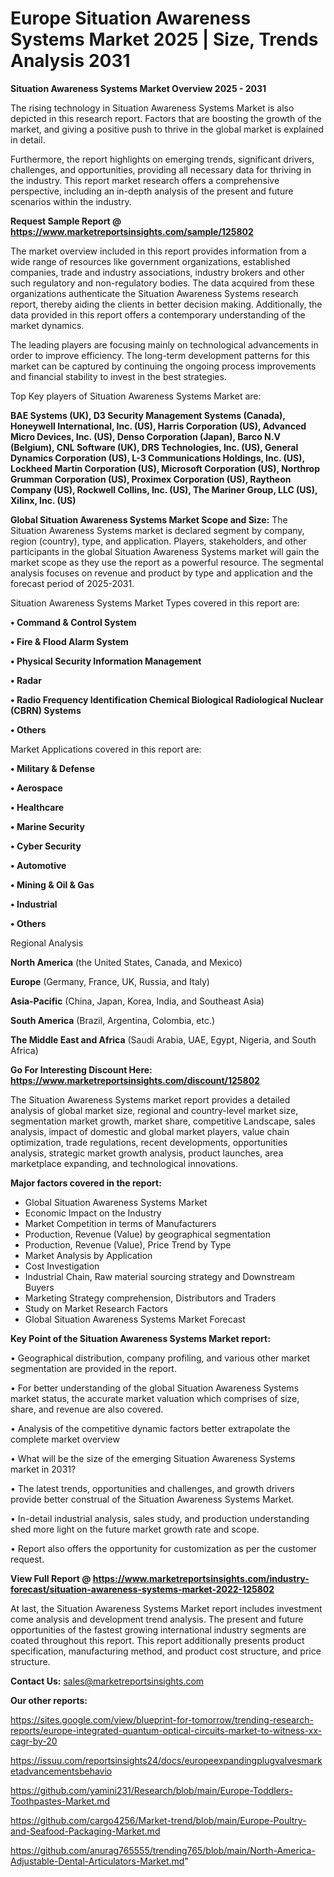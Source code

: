  # Europe Situation Awareness Systems Market 2025 | Size, Trends Analysis 2031

<Strong> Situation Awareness Systems Market Overview 2025 - 2031</strong>

The rising technology in Situation Awareness Systems Market is also depicted in this research report. Factors that are boosting the growth of the market, and giving a positive push to thrive in the global market is explained in detail.

Furthermore, the report highlights on emerging trends, significant drivers, challenges, and opportunities, providing all necessary data for thriving in the industry. This report market research offers a comprehensive perspective, including an in-depth analysis of the present and future scenarios within the industry.

<strong>Request Sample Report @ <a href=https://www.marketreportsinsights.com/sample/125802>https://www.marketreportsinsights.com/sample/125802</a></strong>

The market overview included in this report provides information from a wide range of resources like government organizations, established companies, trade and industry associations, industry brokers and other such regulatory and non-regulatory bodies. The data acquired from these organizations authenticate the Situation Awareness Systems research report, thereby aiding the clients in better decision making. Additionally, the data provided in this report offers a contemporary understanding of the market dynamics.

The leading players are focusing mainly on technological advancements in order to improve efficiency. The long-term development patterns for this market can be captured by continuing the ongoing process improvements and financial stability to invest in the best strategies.

Top Key players of Situation Awareness Systems Market are:

<strong>BAE Systems (UK), D3 Security Management Systems (Canada), Honeywell International, Inc. (US), Harris Corporation (US), Advanced Micro Devices, Inc. (US), Denso Corporation (Japan), Barco N.V (Belgium), CNL Software (UK), DRS Technologies, Inc. (US), General Dynamics Corporation (US), L-3 Communications Holdings, Inc. (US), Lockheed Martin Corporation (US), Microsoft Corporation (US), Northrop Grumman Corporation (US), Proximex Corporation (US), Raytheon Company (US), Rockwell Collins, Inc. (US), The Mariner Group, LLC (US), Xilinx, Inc. (US)</strong>

<strong><b>Global Situation Awareness Systems Market Scope and Size:</b></strong>
The Situation Awareness Systems market is declared segment by company, region (country), type, and application. Players, stakeholders, and other participants in the global Situation Awareness Systems market will gain the market scope as they use the report as a powerful resource. The segmental analysis focuses on revenue and product by type and application and the forecast period of 2025-2031.

Situation Awareness Systems Market Types covered in this report are:

<strong>• Command & Control System

• Fire & Flood Alarm System

• Physical Security Information Management

• Radar

• Radio Frequency Identification Chemical Biological Radiological Nuclear (CBRN) Systems

• Others</strong>

Market Applications covered in this report are:

<strong>• Military & Defense

• Aerospace

• Healthcare

• Marine Security

• Cyber Security

• Automotive

• Mining & Oil & Gas

• Industrial

• Others</strong> 

Regional Analysis

<strong>North America</strong> (the United States, Canada, and Mexico)

<strong>Europe</strong> (Germany, France, UK, Russia, and Italy)

<strong>Asia-Pacific</strong> (China, Japan, Korea, India, and Southeast Asia)

<strong>South America</strong> (Brazil, Argentina, Colombia, etc.)

<strong>The Middle East and Africa</strong> (Saudi Arabia, UAE, Egypt, Nigeria, and South Africa)

<strong>Go For Interesting Discount Here: <a href=https://www.marketreportsinsights.com/discount/125802>https://www.marketreportsinsights.com/discount/125802</a></strong>

The Situation Awareness Systems market report provides a detailed analysis of global market size, regional and country-level market size, segmentation market growth, market share, competitive Landscape, sales analysis, impact of domestic and global market players, value chain optimization, trade regulations, recent developments, opportunities analysis, strategic market growth analysis, product launches, area marketplace expanding, and technological innovations.

<strong><b>Major factors covered in the report:</b></strong>
<ul>
  <li>Global Situation Awareness Systems Market </li>
  <li>Economic Impact on the Industry</li>
  <li>Market Competition in terms of Manufacturers</li>
  <li>Production, Revenue (Value) by geographical segmentation</li>
  <li>Production, Revenue (Value), Price Trend by Type</li>
  <li>Market Analysis by Application</li>
  <li>Cost Investigation</li>
  <li>Industrial Chain, Raw material sourcing strategy and Downstream Buyers</li>
  <li>Marketing Strategy comprehension, Distributors and Traders</li>
  <li>Study on Market Research Factors</li>
  <li>Global Situation Awareness Systems Market Forecast</li>
</ul>

<strong><b>Key Point of the Situation Awareness Systems Market report:</b></strong>

• Geographical distribution, company profiling, and various other market segmentation are provided in the report.

• For better understanding of the global Situation Awareness Systems market status, the accurate market valuation which comprises of size, share, and revenue are also covered.

• Analysis of the competitive dynamic factors better extrapolate the complete market overview

• What will be the size of the emerging Situation Awareness Systems market in 2031?

• The latest trends, opportunities and challenges, and growth drivers provide better construal of the Situation Awareness Systems Market.

• In-detail industrial analysis, sales study, and production understanding shed more light on the future market growth rate and scope.

• Report also offers the opportunity for customization as per the customer request.

<strong><b>View Full Report @ <a href=https://www.marketreportsinsights.com/industry-forecast/situation-awareness-systems-market-2022-125802>https://www.marketreportsinsights.com/industry-forecast/situation-awareness-systems-market-2022-125802</a></b></strong>


At last, the Situation Awareness Systems Market report includes investment come analysis and development trend analysis. The present and future opportunities of the fastest growing international industry segments are coated throughout this report. This report additionally presents product specification, manufacturing method, and product cost structure, and price structure.

<strong>Contact Us:</strong>
sales@marketreportsinsights.com

<strong>Our other reports:</strong>

<a href=https://sites.google.com/view/blueprint-for-tomorrow/trending-research-reports/europe-integrated-quantum-optical-circuits-market-to-witness-xx-cagr-by-20>https://sites.google.com/view/blueprint-for-tomorrow/trending-research-reports/europe-integrated-quantum-optical-circuits-market-to-witness-xx-cagr-by-20</a>

<a href=https://issuu.com/reportsinsights24/docs/europeexpandingplugvalvesmarketadvancementsbehavio>https://issuu.com/reportsinsights24/docs/europeexpandingplugvalvesmarketadvancementsbehavio</a>

<a href=https://github.com/yamini231/Research/blob/main/Europe-Toddlers-Toothpastes-Market.md>https://github.com/yamini231/Research/blob/main/Europe-Toddlers-Toothpastes-Market.md</a>

<a href=https://github.com/cargo4256/Market-trend/blob/main/Europe-Poultry-and-Seafood-Packaging-Market.md>https://github.com/cargo4256/Market-trend/blob/main/Europe-Poultry-and-Seafood-Packaging-Market.md</a>

<a href=https://github.com/anurag765555/trending765/blob/main/North-America-Adjustable-Dental-Articulators-Market.md>https://github.com/anurag765555/trending765/blob/main/North-America-Adjustable-Dental-Articulators-Market.md</a>"
